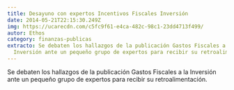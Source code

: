 ```yaml
---
title: Desayuno con expertos Incentivos Fiscales Inversión
date: 2014-05-21T22:15:30.249Z
img: https://ucarecdn.com/c5fc9f61-e4ca-482c-98c1-23dd4713f499/
autor: Ethos
category: finanzas-publicas
extracto: Se debaten los hallazgos de la publicación Gastos Fiscales a la
  Inversión ante un pequeño grupo de expertos para recibir su retroalimentación.
---
```

Se debaten los hallazgos de la publicación Gastos Fiscales a la Inversión ante un pequeño grupo de expertos para recibir su retroalimentación.